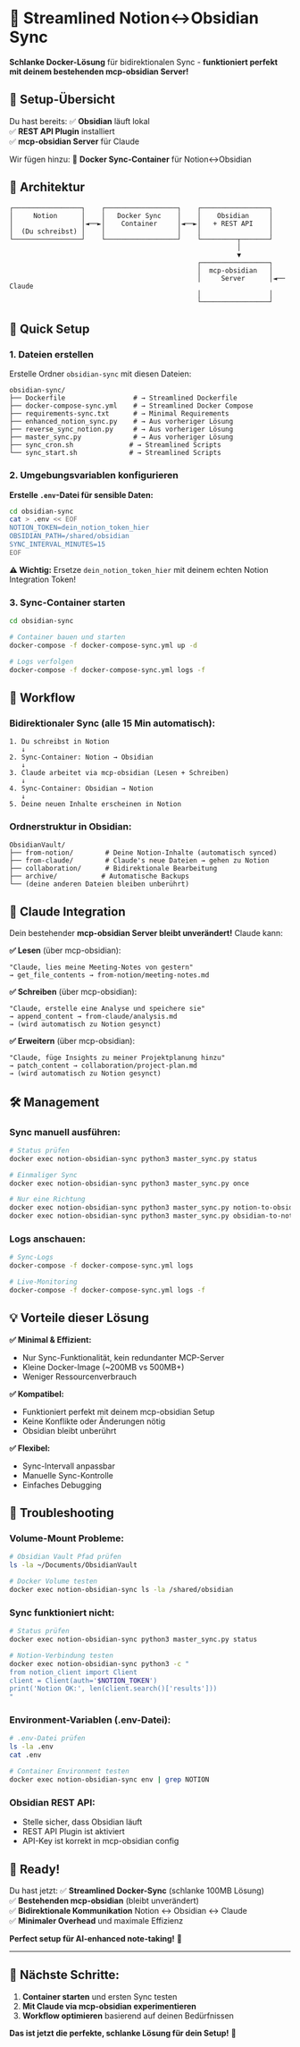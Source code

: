 # 🚀 Streamlined Notion↔Obsidian Sync 

**Schlanke Docker-Lösung** für bidirektionalen Sync - **funktioniert perfekt mit deinem bestehenden mcp-obsidian Server!**

## 🎯 Setup-Übersicht

Du hast bereits:
✅ **Obsidian** läuft lokal  
✅ **REST API Plugin** installiert  
✅ **mcp-obsidian Server** für Claude  

Wir fügen hinzu:
🔄 **Docker Sync-Container** für Notion↔Obsidian  

## 📁 Architektur

```
┌─────────────────┐    ┌──────────────────┐    ┌─────────────────┐
│     Notion      │    │   Docker Sync    │    │    Obsidian     │
│                 │◄──►│    Container     │◄──►│   + REST API    │
│  (Du schreibst) │    │                  │    │                 │
└─────────────────┘    └──────────────────┘    └─────────┬───────┘
                                                         │
                                                         ▼
                                               ┌─────────────────┐
                                               │  mcp-obsidian   │
                                               │     Server      │◄── Claude
                                               │                 │
                                               └─────────────────┘
```

## 🔧 **Quick Setup**

### 1. Dateien erstellen

Erstelle Ordner `obsidian-sync` mit diesen Dateien:

```
obsidian-sync/
├── Dockerfile                 # → Streamlined Dockerfile
├── docker-compose-sync.yml    # → Streamlined Docker Compose  
├── requirements-sync.txt      # → Minimal Requirements
├── enhanced_notion_sync.py    # → Aus vorheriger Lösung
├── reverse_sync_notion.py     # → Aus vorheriger Lösung
├── master_sync.py             # → Aus vorheriger Lösung
├── sync_cron.sh              # → Streamlined Scripts
└── sync_start.sh             # → Streamlined Scripts
```

### 2. Umgebungsvariablen konfigurieren

**Erstelle `.env`-Datei für sensible Daten:**

```bash
cd obsidian-sync
cat > .env << EOF
NOTION_TOKEN=dein_notion_token_hier
OBSIDIAN_PATH=/shared/obsidian
SYNC_INTERVAL_MINUTES=15
EOF
```

**⚠️ Wichtig:** Ersetze `dein_notion_token_hier` mit deinem echten Notion Integration Token!

### 3. Sync-Container starten

```bash
cd obsidian-sync

# Container bauen und starten
docker-compose -f docker-compose-sync.yml up -d

# Logs verfolgen
docker-compose -f docker-compose-sync.yml logs -f
```

## 🔄 **Workflow**

### **Bidirektionaler Sync (alle 15 Min automatisch):**

```
1. Du schreibst in Notion
   ↓
2. Sync-Container: Notion → Obsidian
   ↓  
3. Claude arbeitet via mcp-obsidian (Lesen + Schreiben)
   ↓
4. Sync-Container: Obsidian → Notion
   ↓
5. Deine neuen Inhalte erscheinen in Notion
```

### **Ordnerstruktur in Obsidian:**

```
ObsidianVault/
├── from-notion/        # Deine Notion-Inhalte (automatisch synced)
├── from-claude/        # Claude's neue Dateien → gehen zu Notion
├── collaboration/      # Bidirektionale Bearbeitung  
├── archive/           # Automatische Backups
└── (deine anderen Dateien bleiben unberührt)
```

## 🤖 **Claude Integration**

Dein bestehender **mcp-obsidian Server bleibt unverändert!** Claude kann:

**✅ Lesen** (über mcp-obsidian):
```
"Claude, lies meine Meeting-Notes von gestern"
→ get_file_contents → from-notion/meeting-notes.md
```

**✅ Schreiben** (über mcp-obsidian):
```  
"Claude, erstelle eine Analyse und speichere sie"
→ append_content → from-claude/analysis.md
→ (wird automatisch zu Notion gesynct)
```

**✅ Erweitern** (über mcp-obsidian):
```
"Claude, füge Insights zu meiner Projektplanung hinzu"  
→ patch_content → collaboration/project-plan.md
→ (wird automatisch zu Notion gesynct)
```

## 🛠️ **Management**

### **Sync manuell ausführen:**
```bash
# Status prüfen
docker exec notion-obsidian-sync python3 master_sync.py status

# Einmaliger Sync  
docker exec notion-obsidian-sync python3 master_sync.py once

# Nur eine Richtung
docker exec notion-obsidian-sync python3 master_sync.py notion-to-obsidian
docker exec notion-obsidian-sync python3 master_sync.py obsidian-to-notion
```

### **Logs anschauen:**
```bash
# Sync-Logs
docker-compose -f docker-compose-sync.yml logs

# Live-Monitoring
docker-compose -f docker-compose-sync.yml logs -f
```

## 💡 **Vorteile dieser Lösung**

**✅ Minimal & Effizient:**
- Nur Sync-Funktionalität, kein redundanter MCP-Server
- Kleine Docker-Image (~200MB vs 500MB+)
- Weniger Ressourcenverbrauch

**✅ Kompatibel:**
- Funktioniert perfekt mit deinem mcp-obsidian Setup
- Keine Konflikte oder Änderungen nötig
- Obsidian bleibt unberührt

**✅ Flexibel:**
- Sync-Intervall anpassbar
- Manuelle Sync-Kontrolle  
- Einfaches Debugging

## 🐛 **Troubleshooting**

### **Volume-Mount Probleme:**
```bash
# Obsidian Vault Pfad prüfen
ls -la ~/Documents/ObsidianVault

# Docker Volume testen
docker exec notion-obsidian-sync ls -la /shared/obsidian
```

### **Sync funktioniert nicht:**
```bash
# Status prüfen
docker exec notion-obsidian-sync python3 master_sync.py status

# Notion-Verbindung testen  
docker exec notion-obsidian-sync python3 -c "
from notion_client import Client
client = Client(auth='$NOTION_TOKEN')
print('Notion OK:', len(client.search()['results']))
"
```

### **Environment-Variablen (.env-Datei):**
```bash
# .env-Datei prüfen
ls -la .env
cat .env

# Container Environment testen
docker exec notion-obsidian-sync env | grep NOTION
```

### **Obsidian REST API:**
- Stelle sicher, dass Obsidian läuft
- REST API Plugin ist aktiviert
- API-Key ist korrekt in mcp-obsidian config

## 🎉 **Ready!**

Du hast jetzt:
✅ **Streamlined Docker-Sync** (schlanke 100MB Lösung)  
✅ **Bestehenden mcp-obsidian** (bleibt unverändert)  
✅ **Bidirektionale Kommunikation** Notion ↔ Obsidian ↔ Claude  
✅ **Minimaler Overhead** und maximale Effizienz  

**Perfect setup für AI-enhanced note-taking!** 🚀

---

## 🔄 **Nächste Schritte:**

1. **Container starten** und ersten Sync testen
2. **Mit Claude via mcp-obsidian experimentieren**  
3. **Workflow optimieren** basierend auf deinen Bedürfnissen

**Das ist jetzt die perfekte, schlanke Lösung für dein Setup!** 🎯